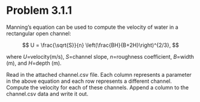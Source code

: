 # Problem 3.1.1

Manning’s equation can be used to compute the velocity of water in a rectangular open channel:

$$ U = \frac{\sqrt{S}}{n} \left(\frac{BH}{B+2H}\right)^{2/3}, $$

where $U$=velocity(m/s), $S$=channel slope, $n$=roughness coefficient, $B$=width (m), and $H$=depth (m).



Read in the attached channel.csv file. Each column represents a parameter in the above equation and each row represents a different channel.
Compute the velocity for each of these channels. Append a column to the channel.csv data and write it out.



